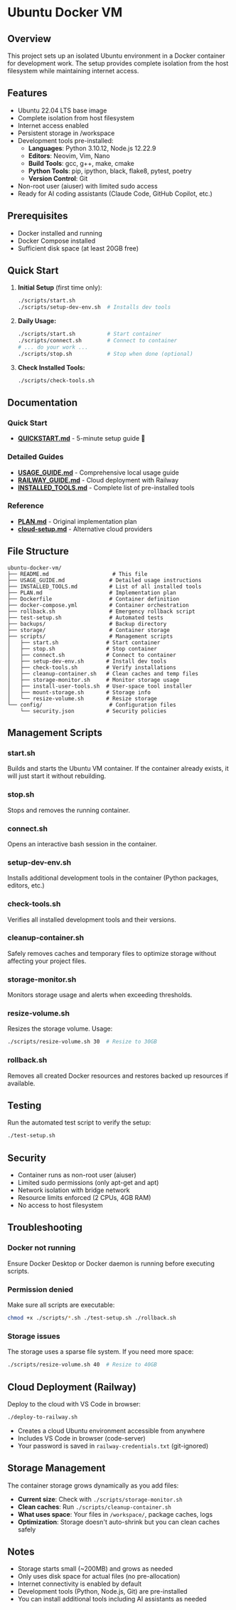 # Ubuntu Docker VM

## Overview
This project sets up an isolated Ubuntu environment in a Docker container for development work. The setup provides complete isolation from the host filesystem while maintaining internet access.

## Features
- Ubuntu 22.04 LTS base image
- Complete isolation from host filesystem
- Internet access enabled
- Persistent storage in /workspace
- Development tools pre-installed:
  - **Languages**: Python 3.10.12, Node.js 12.22.9
  - **Editors**: Neovim, Vim, Nano
  - **Build Tools**: gcc, g++, make, cmake
  - **Python Tools**: pip, ipython, black, flake8, pytest, poetry
  - **Version Control**: Git
- Non-root user (aiuser) with limited sudo access
- Ready for AI coding assistants (Claude Code, GitHub Copilot, etc.)

## Prerequisites
- Docker installed and running
- Docker Compose installed
- Sufficient disk space (at least 20GB free)

## Quick Start

1. **Initial Setup** (first time only):
   ```bash
   ./scripts/start.sh
   ./scripts/setup-dev-env.sh  # Installs dev tools
   ```

2. **Daily Usage:**
   ```bash
   ./scripts/start.sh          # Start container
   ./scripts/connect.sh        # Connect to container
   # ... do your work ...
   ./scripts/stop.sh           # Stop when done (optional)
   ```

3. **Check Installed Tools:**
   ```bash
   ./scripts/check-tools.sh
   ```

## Documentation

### Quick Start
- **[QUICKSTART.md](QUICKSTART.md)** - 5-minute setup guide 🚀

### Detailed Guides  
- **[USAGE_GUIDE.md](USAGE_GUIDE.md)** - Comprehensive local usage guide
- **[RAILWAY_GUIDE.md](RAILWAY_GUIDE.md)** - Cloud deployment with Railway
- **[INSTALLED_TOOLS.md](INSTALLED_TOOLS.md)** - Complete list of pre-installed tools

### Reference
- **[PLAN.md](PLAN.md)** - Original implementation plan
- **[cloud-setup.md](cloud-setup.md)** - Alternative cloud providers

## File Structure
```
ubuntu-docker-vm/
├── README.md                    # This file
├── USAGE_GUIDE.md              # Detailed usage instructions
├── INSTALLED_TOOLS.md          # List of all installed tools
├── PLAN.md                     # Implementation plan
├── Dockerfile                  # Container definition
├── docker-compose.yml          # Container orchestration
├── rollback.sh                 # Emergency rollback script
├── test-setup.sh               # Automated tests
├── backups/                    # Backup directory
├── storage/                    # Container storage
├── scripts/                    # Management scripts
│   ├── start.sh               # Start container
│   ├── stop.sh                # Stop container
│   ├── connect.sh             # Connect to container
│   ├── setup-dev-env.sh       # Install dev tools
│   ├── check-tools.sh         # Verify installations
│   ├── cleanup-container.sh   # Clean caches and temp files
│   ├── storage-monitor.sh     # Monitor storage usage
│   ├── install-user-tools.sh  # User-space tool installer
│   ├── mount-storage.sh       # Storage info
│   └── resize-volume.sh       # Resize storage
└── config/                     # Configuration files
    └── security.json          # Security policies
```

## Management Scripts

### start.sh
Builds and starts the Ubuntu VM container. If the container already exists, it will just start it without rebuilding.

### stop.sh
Stops and removes the running container.

### connect.sh
Opens an interactive bash session in the container.

### setup-dev-env.sh
Installs additional development tools in the container (Python packages, editors, etc.)

### check-tools.sh
Verifies all installed development tools and their versions.

### cleanup-container.sh
Safely removes caches and temporary files to optimize storage without affecting your project files.

### storage-monitor.sh
Monitors storage usage and alerts when exceeding thresholds.

### resize-volume.sh
Resizes the storage volume. Usage:
```bash
./scripts/resize-volume.sh 30  # Resize to 30GB
```

### rollback.sh
Removes all created Docker resources and restores backed up resources if available.

## Testing
Run the automated test script to verify the setup:
```bash
./test-setup.sh
```

## Security
- Container runs as non-root user (aiuser)
- Limited sudo permissions (only apt-get and apt)
- Network isolation with bridge network
- Resource limits enforced (2 CPUs, 4GB RAM)
- No access to host filesystem

## Troubleshooting

### Docker not running
Ensure Docker Desktop or Docker daemon is running before executing scripts.

### Permission denied
Make sure all scripts are executable:
```bash
chmod +x ./scripts/*.sh ./test-setup.sh ./rollback.sh
```

### Storage issues
The storage uses a sparse file system. If you need more space:
```bash
./scripts/resize-volume.sh 40  # Resize to 40GB
```

## Cloud Deployment (Railway)

Deploy to the cloud with VS Code in browser:
```bash
./deploy-to-railway.sh
```
- Creates a cloud Ubuntu environment accessible from anywhere
- Includes VS Code in browser (code-server)
- Your password is saved in `railway-credentials.txt` (git-ignored)

## Storage Management

The container storage grows dynamically as you add files:
- **Current size**: Check with `./scripts/storage-monitor.sh`
- **Clean caches**: Run `./scripts/cleanup-container.sh` 
- **What uses space**: Your files in `/workspace/`, package caches, logs
- **Optimization**: Storage doesn't auto-shrink but you can clean caches safely

## Notes
- Storage starts small (~200MB) and grows as needed
- Only uses disk space for actual files (no pre-allocation)
- Internet connectivity is enabled by default
- Development tools (Python, Node.js, Git) are pre-installed
- You can install additional tools including AI assistants as needed